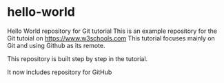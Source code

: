 # hello-world
Hello World repository for Git tutorial
This is an example repository for the Git tutoial on https://www.w3schools.com
This tutorial focuses mainly on Git and using Github as its remote. 

This repository is built step by step in the tutorial.

It now includes repository for GitHub
